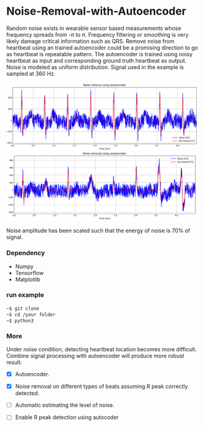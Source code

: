 # Noise-Removal-with-Autoencoder
Random noise exists in wearable sensor based measurements whose frequency spreads from -&pi; to &pi;. Frequency filtering or smoothing is very likely damage critical information such as QRS. Remove noise from heartbeat using an trained autoencoder could be a promising direction to go as heartbeat is repeatable pattern. The autoencoder is trained using noisy heartbeat as input and corresponding ground truth heartbeat as output. Noise is modeled as uniform distribution. Signal used in the example is sampled at 360 Hz.
 
![Test using normal beats](screenshots/normal_7.png)
![Test using abnormal beats](screenshots/abnormal_7.png)

Noise amplitude has been scaled such that the energy of noise is 70% of signal. 
### Dependency
- Numpy
- Tensorflow
- Matplotlib

### run example
```
~$ git clone
~$ cd /your folder
~$ python3 
```
### More
Under noise condition, detecting heartbeat location becomes more difficult. Combine signal processing with autoencoder will produce more robust result.
- [x] Autoencoder.
- [x] Noise removal on different types of beats assuming R peak correctly detected.
- [ ] Automatic estimating the level of noise.
- [ ] Enable R peak detection using autocoder


